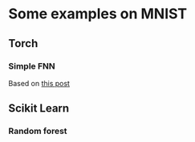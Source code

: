 # Some examples on MNIST

## Torch

### Simple FNN


Based on [this post](https://www.kdnuggets.com/2018/02/simple-starter-guide-build-neural-network.html)


## Scikit Learn

### Random forest

